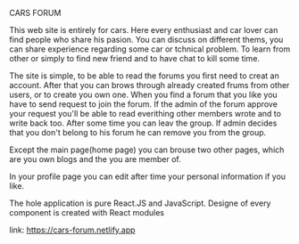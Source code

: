 CARS FORUM

This web site is entirely for cars. Here every enthusiast and car lover can find people who share his pasion. You can discuss on different thems, you can share experience
regarding some car or tchnical problem. To learn from other or simply to find new friend and to have chat to kill some time.

The site is simple, to be able to read the forums you first need to creat an account. After that you can brows through already created frums from other users, or to create
you own one. 
When you find a forum that you like you have to send request to join the forum. If the admin of the forum approve your request you'll be able to read everithing other members wrote
and to write back too.
After some time you can leav the group. If admin decides that you don't belong to his forum he can remove you from the group.

Except the main page(home page) you can brouse two other pages, which are you own blogs and the you are member of.

In your profile page you can edit after time your personal information if you like.

The hole application is purе React.JS and JavaScript. Designe of every component is created with React modules


link: https://cars-forum.netlify.app
